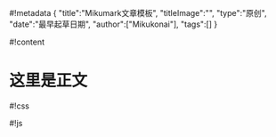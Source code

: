 #!metadata
{
    "title":"Mikumark文章模板",
    "titleImage":"",
    "type":"原创",
    "date":"最早起草日期",
    "author":["Mikukonai"],
    "tags":[]
}

#!content

# 这里是正文

#!css

#!js
